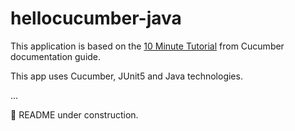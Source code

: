 # hellocucumber-java
This application is based on the [10 Minute Tutorial](https://cucumber.io/docs/guides/10-minute-tutorial/#using-variables-and-examples) from Cucumber documentation guide.

This app uses Cucumber, JUnit5 and Java technologies.

...

:construction: README under construction.